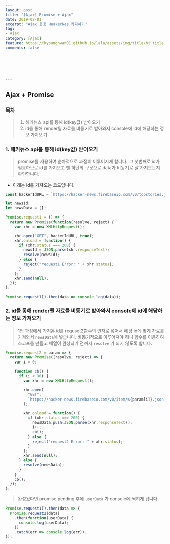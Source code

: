 ```yaml
---
layout: post
title: "[Ajax] Promise + Ajax"
date: 2019-08-01
excerpt: "Ajax 응용 HeakerNes 카피하기"
tag:
- Ajax
category: [Ajax]
feature: https://kyounghwan01.github.io/lala/assets/img/title/bj_title.jpg
comments: false






---
```




## Ajax + Promise

### 목차

> 1. 해커뉴스 api를 통해 id(key값) 받아오기
> 2. id를 통해 render될 자료를 비동기로 받아와서 console에 id에 해당하는 정보 가져오기

### 1. 해커뉴스 api를 통해 id(key값) 받아오기

> promise를 사용하여 순차적으로 과정이 이루어지게 합니다. 
> 그 첫번째로 id가 필요하므로 id를 가져오고 맨 하단의 구문으로 data가 비동기로 잘 가져오는지 확인합니다.

- 아래는 id를 가져오는 코드입니다.

```js
const hackerIdURL = `https://hacker-news.firebaseio.com/v0/topstories.json?print=pretty`;

let newsId;
let newsData = [];

Promise.request1 = () => {
  return new Promise(function(resolve, reject) {
    var xhr = new XMLHttpRequest();

    xhr.open("GET", hackerIdURL, true);
    xhr.onload = function() {
      if (xhr.status === 200) {
        newsId = JSON.parse(xhr.responseText);
        resolve(newsId);
      } else {
        reject("request1 Error: " + xhr.status);
      }
    };
    xhr.send(null);
  });
};

Promise.request1().then(data => console.log(data));
```



### 2. id를 통해 render될 자료를 비동기로 받아와서 console에 id에 해당하는 정보 가져오기

> 1번 과정에서 가져온 id를 requset2함수의 인자로 넣어서 해당 id에 맞게 자료를 가져와서 `newsData`에 넣습니다. 비동기적으로 이루어져야 하니 함수를 이용하여 스코프를 만들고 배열이 완성되기 전까지 `resolve` 가 되지 않도록 합니다.

```js
Promise.request2 = param => {
  return new Promise((resolve, reject) => {
    var i = 0;

    function cb() {
      if (i < 30) {
        var xhr = new XMLHttpRequest();

        xhr.open(
          "GET",
          `https://hacker-news.firebaseio.com/v0/item/${param[i]}.json?print=pretty`,true
        );

        xhr.onload = function() {
          if (xhr.status === 200) {
            newsData.push(JSON.parse(xhr.responseText));
            i++;
            cb();
          } else {
            reject("request2 Error: " + xhr.status);
          }
        };
        xhr.send(null);
      } else {
        resolve(newsData);
      }
    }
    cb();
  });
};

```

> 완성됬다면 promise pending 후에 `userData` 가 console에 찍히게 됩니다.

```js
Promise.request1().then(data => {
  Promise.request2(data)
    .then(function(userData) {
      console.log(userData);
    })
    .catch(err => console.log(err));
});
```

